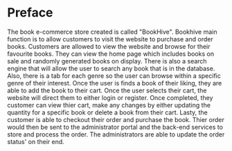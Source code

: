 # Preface
The book e-commerce store created is called "BookHive". Bookhive main function is to allow customers to visit the website to purchase and order books.
Customers are allowed to view the website and browse for their favourite books. They can view the home page which includes books on sale and randomly generated books on display. There is also a search engine that will allow the user to search any book that is in the database. Also, there is a tab for each genre so the user can browse within a specific genre of their interest. Once the user is finds a book of their liking, they are able to add the book to their cart. Once the user selects their cart, the website will direct them to either login or register. Once completed, they customer can view thier cart, make any changes by either updating the quantity for a specific book or delete a book from their cart. Lasty, the customer is able to checkout their order and purchase the book. Thier order would then be sent to the administrator portal and the back-end services to store and process the order. The administrators are able to update the order status' on their end.

